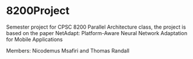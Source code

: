 # 8200Project
Semester project for CPSC 8200 Parallel Architecture class, the project is based on the paper NetAdapt: Platform-Aware Neural Network Adaptation for Mobile Applications

Members: Nicodemus Msafiri and Thomas Randall
